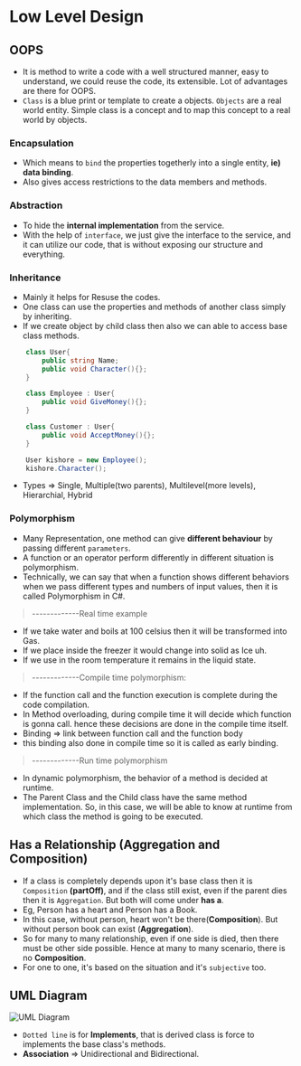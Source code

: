# Low Level Design

## OOPS
* It is method to write a code with a well structured manner, easy to understand, we could reuse the code, its extensible. Lot of advantages are there for OOPS.
* `Class` is a blue print or template to create a objects. `Objects` are a real world entity. Simple class is a concept and to map this concept to a real world by objects.

### Encapsulation
* Which means to `bind` the properties togetherly into a single entity, **ie) data binding**. 
* Also gives access restrictions to the data members and methods.

### Abstraction
* To hide the **internal implementation** from the service.
* With the help of `interface`, we just give the interface to the service, and it can utilize our code, that is without exposing our structure and everything.

### Inheritance
* Mainly it helps for Resuse the codes.
* One class can use the properties and methods of another class simply by inheriting.
* If we create object by child class then also we can able to access base class methods.
```C#
    class User{
        public string Name;
        public void Character(){};
    }  

    class Employee : User{
        public void GiveMoney(){};
    }

    class Customer : User{
        public void AcceptMoney(){};
    }

    User kishore = new Employee();
    kishore.Character();
```
* Types => Single, Multiple(two parents), Multilevel(more levels), Hierarchial, Hybrid

### Polymorphism
* Many Representation, one method can give **different behaviour** by passing different `parameters`.
* A function or an operator perform differently in different situation is polymorphism.
* Technically, we can say that when a function shows different behaviors when we pass different types and numbers of input values, then it is called Polymorphism in C#.
> -------------Real time example
- If we take water and boils at 100 celsius then it will be transformed into Gas.
- If we place inside the freezer it would change into solid as Ice uh.
- If we use in the room temperature it remains in the liquid state.
> -------------Compile time polymorphism:
* If the function call and the function execution is complete during the code compilation.
* In Method overloading, during compile time it will decide which function is gonna call. hence these decisions are done in the compile time itself.
* Binding => link between function call and the function body
* this binding also done in compile time so it is called as early binding.
> -------------Run time polymorphism
* In dynamic polymorphism, the behavior of a method is decided at runtime.
* The Parent Class and the Child class have the same method implementation. So, in this case, we will be able to know at runtime from which class the method is going to be executed.

## Has a Relationship (Aggregation and Composition)
* If a class is completely depends upon it's base class then it is `Composition` **(partOff)**, and if the class still exist, even if the parent dies then it is `Aggregation`. But both will come under **has a**.
* Eg, Person has a heart and Person has a Book.
* In this case, without person, heart won't be there(**Composition**). But without person book can exist (**Aggregation**).
* So for many to many relationship, even if one side is died, then there must be other side possible. Hence at many to many scenario, there is no **Composition**.
* For one to one, it's based on the situation and it's `subjective` too.

## UML Diagram
![UML Diagram](https://github.com/rkishore1207/LLD-HLD/assets/146698138/49309642-d612-462f-a0e8-6e940ae61911)
* `Dotted line` is for **Implements**, that is derived class is force to implements the base class's methods.
* **Association** => Unidirectional and Bidirectional.